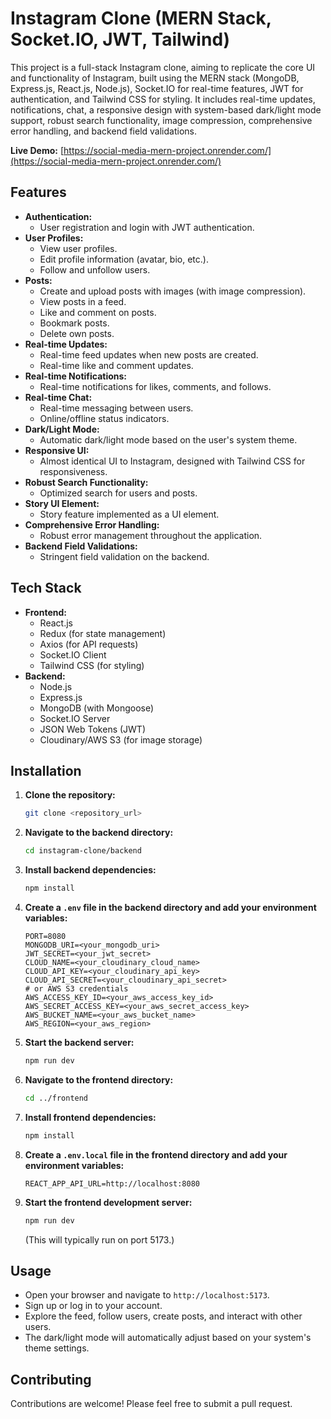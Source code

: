 # Instagram Clone (MERN Stack, Socket.IO, JWT, Tailwind)

This project is a full-stack Instagram clone, aiming to replicate the core UI and functionality of Instagram, built using the MERN stack (MongoDB, Express.js, React.js, Node.js), Socket.IO for real-time features, JWT for authentication, and Tailwind CSS for styling. It includes real-time updates, notifications, chat, a responsive design with system-based dark/light mode support, robust search functionality, image compression, comprehensive error handling, and backend field validations.

**Live Demo:** [https://social-media-mern-project.onrender.com/](https://social-media-mern-project.onrender.com/)

## Features

-   **Authentication:**
    -   User registration and login with JWT authentication.
-   **User Profiles:**
    -   View user profiles.
    -   Edit profile information (avatar, bio, etc.).
    -   Follow and unfollow users.
-   **Posts:**
    -   Create and upload posts with images (with image compression).
    -   View posts in a feed.
    -   Like and comment on posts.
    -   Bookmark posts.
    -   Delete own posts.
-   **Real-time Updates:**
    -   Real-time feed updates when new posts are created.
    -   Real-time like and comment updates.
-   **Real-time Notifications:**
    -   Real-time notifications for likes, comments, and follows.
-   **Real-time Chat:**
    -   Real-time messaging between users.
    -   Online/offline status indicators.
-   **Dark/Light Mode:**
    -   Automatic dark/light mode based on the user's system theme.
-   **Responsive UI:**
    -   Almost identical UI to Instagram, designed with Tailwind CSS for responsiveness.
-   **Robust Search Functionality:**
    -   Optimized search for users and posts.
-   **Story UI Element:**
    -   Story feature implemented as a UI element.
-   **Comprehensive Error Handling:**
    -   Robust error management throughout the application.
-   **Backend Field Validations:**
    -   Stringent field validation on the backend.

## Tech Stack

-   **Frontend:**
    -   React.js
    -   Redux (for state management)
    -   Axios (for API requests)
    -   Socket.IO Client
    -   Tailwind CSS (for styling)
-   **Backend:**
    -   Node.js
    -   Express.js
    -   MongoDB (with Mongoose)
    -   Socket.IO Server
    -   JSON Web Tokens (JWT)
    -   Cloudinary/AWS S3 (for image storage)

## Installation

1.  **Clone the repository:**

    ```bash
    git clone <repository_url>
    ```

2.  **Navigate to the backend directory:**

    ```bash
    cd instagram-clone/backend
    ```

3.  **Install backend dependencies:**

    ```bash
    npm install
    ```

4.  **Create a `.env` file in the backend directory and add your environment variables:**

    ```
    PORT=8080
    MONGODB_URI=<your_mongodb_uri>
    JWT_SECRET=<your_jwt_secret>
    CLOUD_NAME=<your_cloudinary_cloud_name>
    CLOUD_API_KEY=<your_cloudinary_api_key>
    CLOUD_API_SECRET=<your_cloudinary_api_secret>
    # or AWS S3 credentials
    AWS_ACCESS_KEY_ID=<your_aws_access_key_id>
    AWS_SECRET_ACCESS_KEY=<your_aws_secret_access_key>
    AWS_BUCKET_NAME=<your_aws_bucket_name>
    AWS_REGION=<your_aws_region>
    ```

5.  **Start the backend server:**

    ```bash
    npm run dev
    ```

6.  **Navigate to the frontend directory:**

    ```bash
    cd ../frontend
    ```

7.  **Install frontend dependencies:**

    ```bash
    npm install
    ```

8.  **Create a `.env.local` file in the frontend directory and add your environment variables:**

    ```
    REACT_APP_API_URL=http://localhost:8080
    ```

9.  **Start the frontend development server:**

    ```bash
    npm run dev
    ```

    (This will typically run on port 5173.)

## Usage

-   Open your browser and navigate to `http://localhost:5173`.
-   Sign up or log in to your account.
-   Explore the feed, follow users, create posts, and interact with other users.
-   The dark/light mode will automatically adjust based on your system's theme settings.

## Contributing

Contributions are welcome! Please feel free to submit a pull request.

